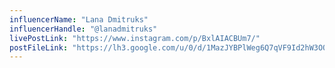 ```yaml
---
influencerName: "Lana Dmitruks"
influencerHandle: "@lanadmitruks"
livePostLink: "https://www.instagram.com/p/BxlAIACBUm7/"
postFileLink: "https://lh3.google.com/u/0/d/1MazJYBPlWeg6Q7qVF9Id2hW3OQclK0-o"
---
```

